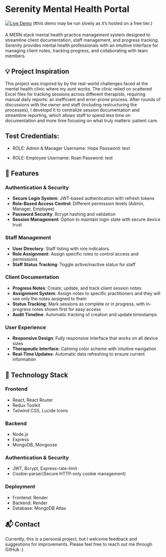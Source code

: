 # Serenity Mental Health Portal

[![Live Demo](https://img.shields.io/badge/Live-Demo-41B883?style=for-the-badge&logo=render)](https://serenity-notes.onrender.com)
(❗️this demo may be run slowly as it’s hosted on a free tier.)

A MERN stack mental health practice management system designed to streamline client documentation, staff management, and progress tracking. 
Serenity provides mental health professionals with an intuitive interface for managing client notes, tracking progress, and collaborating with team members.

## 💡 Project Inspiration
This project was inspired by by the real-world challenges faced at the mental health clinic where my aunt works.
The clinic relied on scattered Excel files for tracking sessions across different therapists, requiring manual daily reports: an inefficient and error-prone process.
After rounds of discussions with the owner and staff (including restructuring the processes), I developd it to centralize session documentation and streamline reporting, which allows staff to spend less time on documentation and more time focusing on what truly matters: patient care.

## Test Credentials:
- ROLE: Admin & Manager
Username: Hope
Password: test

- ROLE: Employee
Username: Roan
Password: test

## 🍃 Features

### Authentication & Security
- **Secure Login System**: JWT-based authentication with refresh tokens
- **Role-Based Access Control**: Different permission levels (Admin, Manager, Employee)
- **Password Security**: Bcrypt hashing and validation
- **Session Management**: Option to maintain login state with secure device trust

### Staff Management
- **User Directory**: Staff listing with role indicators
- **Role Assignment**: Assign specific roles to control access and permissions
- **Staff Status Tracking**: Toggle active/inactive status for staff

### Client Documentation
- **Progress Notes**: Create, update, and track client session notes
- **Assignment System**: Assign notes to specific practitioners and they will see only the notes assigned to them
- **Status Tracking**: Mark sessions as complete or in progress, with in-progress notes shown first for easy access
- **Audit Timeline**: Automatic tracking of creation and update timestamps

### User Experience
- **Responsive Design**: Fully responsive interface that works on all device sizes
- **Therapeutic Interface**: Calming color scheme with intuitive navigation
- **Real-Time Updates**: Automatic data refreshing to ensure current information

## 🔧 Technology Stack

### Frontend
- React, React Router
- Redux Toolkit
- Tailwind CSS, Lucide Icons

### Backend
- Node.js
- Express
- MongoDB, Mongoose

### Authentication & Security
- JWT, Bcrypt, Express-rate-limit
- Cookie-parser(Secure HTTP-only cookie management)

### Deployment
- Frontend: Render
- Backend: Render
- Database: MongoDB Atlas

## 📬 Contact
Currently, this is a personal project, but I welcome feedback and suggestions for improvements.
Please feel free to reach out me through GitHub :)